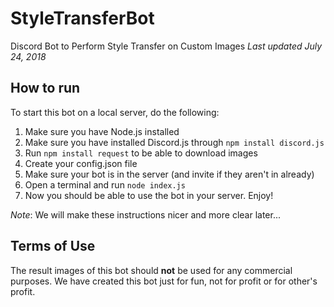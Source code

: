 # StyleTransferBot
Discord Bot to Perform Style Transfer on Custom Images
*Last updated July 24, 2018*

## How to run
To start this bot on a local server, do the following:
1. Make sure you have Node.js installed
2. Make sure you have installed Discord.js through `npm install discord.js`
3. Run `npm install request` to be able to download images
4. Create your config.json file
5. Make sure your bot is in the server (and invite if they aren't in already)
6. Open a terminal and run `node index.js`
7. Now you should be able to use the bot in your server. Enjoy!

*Note*: We will make these instructions nicer and more clear later...

## Terms of Use
The result images of this bot should **not** be used for any commercial purposes. We have created this bot just for fun, not for profit or for other's profit.
